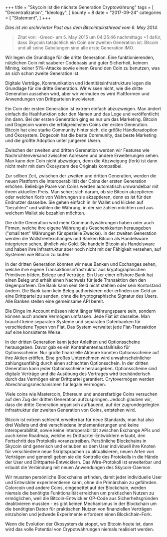 +++
title = "Skycoin ist die nächste Generation Cryptowährung"
tags = [
    "Decentralization",
    "Ideology",
]
bounty = 8
date = "2017-09-24"
categories = [
    "Statement",
]
+++

*Dies ist ein archivierter Post aus dem Bitcointalksthread vom 6. May 2014.*

> Zitat von: -Greed- am 5. May 2015 um 04:25:46 nachmittags
+1 dafür, dass Skycoin tatsächlich ein Coin der zweiten Generation ist. 
Bitcoin und all seine Gabelungen sind alle erste Generation IMO.

Wir legen die Grundlage für die dritte Generation. Eine funktionierenden, nützlichen Coin mit sauberer Codebasis und guter Sicherheit, keinem Mining, keiner 51%-Attacke sowie einem Grund den Coin zu benutzen, was an sich schon zweite Generation ist.

Digitale Verträge, Kommunikation und Identitätsinfrastrukture legen die Grundlage für die dritte Generation. Wir wissen nicht, wie die dritte Generation aussehen wird, aber wir vermuten es wird Plattformen und Anwendungen von Drittparteien involvieren.

Ein Coin der ersten Generation ist extrem einfach abzuzweigen. Man ändert einfach die Hashfunktion oder den Namen und das Loge und veröffentlicht ihn dann. Bei der ersten Generation ging es nur um das Marketing. Bitcoin und Dogecoin waren die erfolgreichsten Coins der ersten Generation. Bitcoin hat eine starke Community hinter sich, die größte Händleradoption und Ökosystem. Dogecoin hat die beste Community, das beste Marketing und die größte Adoption unter jüngeren Usern.

Zwischen der zweiten und dritten Gerenation werden wir Features wie Nachrichtenversand zwischen Adressen und andere Erweiterungen sehen. Man kann den Coin nicht abzweigen, denn die Abzweigung (fork) ist dann nicht mehr mit dem Ökosystem des Originals kompatibel.

Zur selben Zeit, zwischen der zweiten und dritten Generation, werden die neuen Plattform die Interoperabilität der Coins der ersten Generation erhöhen. Beliebige Paare von Coins werden automatisch umwandelbar mit ihrem aktuellen Preis. Man schert sich darum, ob sie Bitcoin akzeptieren oder welchen Korb von Währungen sie akzeptieren, denn es ist für den Endnutzer dasselbe. Sie gehen einfach in ihr Wallet und klicken auf "bezahlen" und wählen die Währung, in der sie zahlen möchten und aus welchem Wallet sie bezahlen möchten.

Die dritte Generation wird mehr Communitywährungen haben oder auch Firmen, welche ihre eigene Währung als Geschenkkarten herausgeben ("small tent" Währungen für spezielle Zwecke). In der zweiten Generation werden die Wallstreetexchanges und Banken Bitcoin als Handelsware integrieren sehen, ähnlich wie Gold. Sie handeln Bitcoin als Handelsware und haben ihre Infrastruktur aber noch nicht mit der Fähigkeit versehen, auf Systemen wie Bitcoin zu laufen. 

In der dritten Generation könnten wir neue Banken und Exchanges sehen, welche ihre eigene Transaktionsinfrastruktur aus kryptographischen Primitiven bilden, Belege und Verträge. Ein User einer offshore Bank hat einen Beleg und erhält einen Nachweis für jede Transaktion den den Gegenparteien. Die Bank kann sein Geld nicht stehlen oder sein Kontostand ändern. Die Bank kann kein Beleg authorisieren oder erfinden um Geld an eine Drittpartei zu senden, ohne die kryptographische Signatur des Users. Alle Banken stellen eine gemeinsame API bereit.

Die Dinge im Account müssen nicht länger Währungspaare sein, sondern können auch andere Vermögen umfassen. Jede Fiat ist dasselbe. Man braucht keine separaten Systeme und separaten Datenbanken für verschiedene Typen von Fiat. Das System verwaltet jede Fiat-Transaktion auf eine konsistente Weise.

In der dritten Generation kann jeder Anleihen und Optionsscheine herausgeben. Davor gab es ein Kontrahentenausfallrisiko für Optionsscheine. Nur große finanzielle Akteure konnten Optionsscheine auf ihre Aktien eröffen. Eine großes Unternehmen wird unwahrscheinlicher zahlungsunfähig durch einen schlechten Optionsschein. In der dritten Generation kann jeder Optionsscheine herausgeben. Optionsscheine sind digitale Verträge und die Ausübung des Vertrages wird treuhänderisch durch das Vermögen einer Drittpartei garantiert. Crytovermögen werden Abrechnungsmechanismen für legale Vermögen.

Viele coins wie Mastercoin, Ethereum und andersfarbige Coins versuchen auf den Zug der dritten Generation aufzuspringen. 
Jedoch glauben wir, dass die dritte Generation organisch aufbauend, auf der zugrundegelegten Infrastruktur der zweiten Generation von Coins, entstehen wird.

Bitcoin ist extrem schlecht erweiterbar für neue Standards, man hat also drei Wallets und drei verschiedene Implementierungen und keine Interoperabilität, sowie keine Interoperabilität zwischen Exchange APIs und auch keine Roadmap, welche es Drittpartei-Entwicklern erlaubt, den Fortschritt des Protokolls voranzutreiben. Persönliche Blockchains in Skycoin sind generisch und erlauben es dem User individuell ihre Knoten für verschiedene neue Skriptsprachen zu aktualisieren, neuen Arten von Verträgen und generell geben sie die Kontrolle des Protokolls in die Hände der User und Drittpartei-Entwicklern. Das Wire-Protokoll ist erweiterbar und erlaubt die Verbindung mit neuen Anwendungen des Skycoin-Daemon.

Wir mussten persönliche Blockchains erfinden, damit jeder individuelle User und Entwickler experimentieren kann, ohne die Primärchain zu gefährden. Colorcoin und andere Coins, eingebettet auf der Blockchain, werden niemals die benötigte Funktionalität erreichen um praktischen Nutzen zu ermöglichen, weil die Bitcoin-Entwickler OP-Code aus Sicherheitsgründen deaktivieren mussten - es gibt keinen Mechanismus in der Blockchain um die benötigten Daten für praktischen Nutzen von finanziellen Verträgen einzuholen und jedwede Experimente erfordern einen Blockchain-Fork.

Wenn die Evolution der Ökosystem da stoppt, wo Bitcoin heute ist, dann wird das volle Potential von Crypotwährungen niemals realisiert werden.
